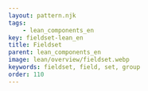 ```yaml
---
layout: pattern.njk
tags: 
    - lean_components_en
key: fieldset-lean_en
title: Fieldset
parent: lean_components_en
image: lean/overview/fieldset.webp
keywords: fieldset, field, set, group
order: 110
---
```


